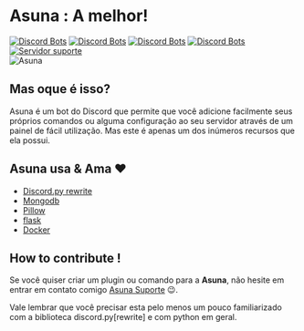# Asuna : A melhor!
[![Discord Bots](https://discordbots.org/api/widget/status/513037350562037771.svg)](https://discordbots.org/bot/513037350562037771)
[![Discord Bots](https://discordbots.org/api/widget/servers/513037350562037771.svg)](https://discordbots.org/bot/513037350562037771)
[![Discord Bots](https://discordbots.org/api/widget/lib/513037350562037771.svg)](https://discordbots.org/bot/513037350562037771)
[![Discord Bots](https://discordbots.org/api/widget/owner/513037350562037771.svg)](https://discordbots.org/bot/513037350562037771)
[![Servidor suporte](https://discordapp.com/api/guilds/551915138156855306/widget.png?style=shield)](https://discord.gg/CtaEVwb)
<br>
![Asuna](https://i.imgur.com/jDYHbDq.png)

## Mas oque é isso?
Asuna é um bot do Discord que permite que você adicione facilmente seus próprios comandos ou alguma configuração ao seu servidor
através de um painel de fácil utilização. Mas este é apenas um dos inúmeros recursos que ela possui.



## Asuna usa & Ama ❤

- [Discord.py rewrite](https://github.com/Rapptz/discord.py)
- [Mongodb](https://www.mongodb.com)
- [Pillow](https://pypi.org/project/Pillow/)
- [flask](http://flask.pocoo.org)
- [Docker](https://www.docker.com/)

## How to contribute !

Se você quiser criar um plugin ou comando para a **Asuna**, não hesite em entrar em contato comigo
[Asuna Suporte](https://discord.gg/vsBUeWM) 😉.

Vale lembrar que você precisar esta pelo menos um pouco familiarizado com a biblioteca discord.py[rewrite] e com python em geral.
